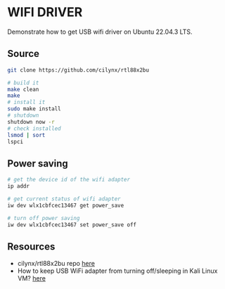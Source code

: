 # WIFI DRIVER

Demonstrate how to get USB wifi driver on Ubuntu 22.04.3 LTS.

## Source

```sh
git clone https://github.com/cilynx/rtl88x2bu

# build it
make clean
make
# install it
sudo make install
# shutdown
shutdown now -r
# check installed 
lsmod | sort
lspci
```

## Power saving

```sh
# get the device id of the wifi adapter
ip addr

# get current status of wifi adapter
iw dev wlx1cbfcec13467 get power_save

# turn off power saving
iw dev wlx1cbfcec13467 set power_save off
```

## Resources

* cilynx/rtl88x2bu repo [here](https://github.com/cilynx/rtl88x2bu)
* How to keep USB WiFi adapter from turning off/sleeping in Kali Linux VM? [here](https://superuser.com/questions/1333990/how-to-keep-usb-wifi-adapter-from-turning-off-sleeping-in-kali-linux-vm)
